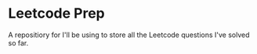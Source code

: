 # Leetcode Prep
A repositiory for I'll be using to store all the Leetcode questions I've solved so far.
